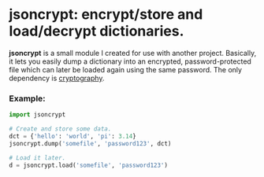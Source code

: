 # jsoncrypt: encrypt/store and load/decrypt dictionaries.

**jsoncrypt** is a small module I created for use with another project. Basically,
it lets you easily dump a dictionary into an encrypted, password-protected file
which can later be loaded again using the same password. The only
dependency is [cryptography](https://github.com/pyca/cryptography).

### Example:
```python
import jsoncrypt

# Create and store some data.
dct = {'hello': 'world', 'pi': 3.14}
jsoncrypt.dump('somefile', 'password123', dct)

# Load it later.
d = jsoncrypt.load('somefile', 'password123')

```


